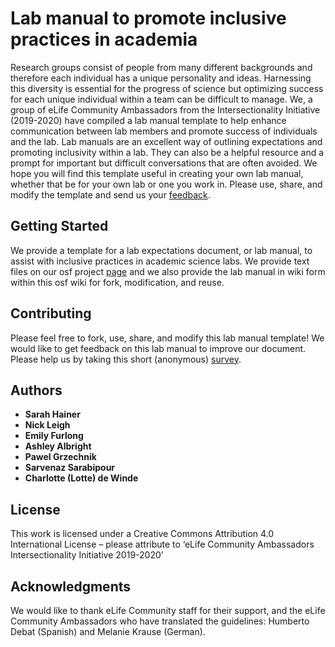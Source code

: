 # Lab manual to promote inclusive practices in academia

Research groups consist of people from many different backgrounds and therefore each individual has a unique personality and ideas. Harnessing this diversity is essential for the progress of science but optimizing success for each unique individual within a team can be difficult to manage. We, a group of eLife Community Ambassadors from the Intersectionality Initiative (2019-2020) have compiled a lab manual template to help enhance communication between lab members and promote success of individuals and the lab. Lab manuals are an excellent way of outlining expectations and promoting inclusivity within a lab. They can also be a helpful resource and a prompt for important but difficult conversations that are often avoided. We hope you will find this template useful in creating your own lab manual, whether that be for your own lab or one you work in. Please use, share, and modify the template and send us your [feedback](https://forms.gle/tBVr7Bj5EcdJ83X680).

## Getting Started

We provide a template for a lab expectations document, or lab manual, to assist with inclusive practices in academic science labs. We provide text files on our osf project [page](https://osf.io/2xn6z/) and we also provide the lab manual in wiki form within this osf wiki for fork, modification, and reuse.


## Contributing

Please feel free to fork, use, share, and modify this lab manual template!
We would like to get feedback on this lab manual to improve our document. Please help us by taking this short (anonymous) [survey](https://forms.gle/tBVr7Bj5EcdJ83X680).

## Authors

* **Sarah Hainer**
* **Nick Leigh**
* **Emily Furlong**
* **Ashley Albright**
* **Pawel Grzechnik**
* **Sarvenaz Sarabipour**
* **Charlotte (Lotte) de Winde**

## License

This work is licensed under a Creative Commons Attribution 4.0 International License – please attribute to ‘eLife Community Ambassadors Intersectionality Initiative 2019-2020’

## Acknowledgments

We would like to thank eLife Community staff for their support, and the eLife Community Ambassadors who have translated the guidelines: Humberto Debat (Spanish) and Melanie Krause (German).

